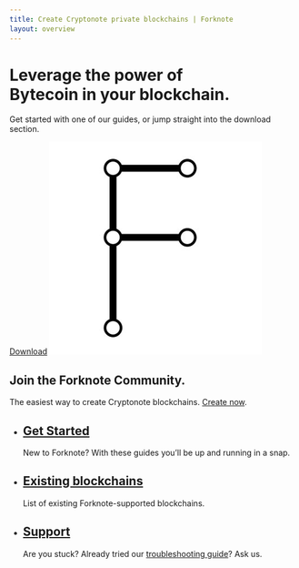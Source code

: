 ```yaml
---
title: Create Cryptonote private blockchains | Forknote
layout: overview
---
```


<div class="wrapper feature">
  <h1>
    Leverage the power of<br />
    Bytecoin in your blockchain.
  </h1>
  <p class="intro">Get started with one of our guides, or jump straight into the download section.</p>
  <a href="/download/" class="button" title="download forknote">Download</a>
  <img src="/images/forknote-large.png" class="forknote-large" alt="forknote" />
</div>

<div class="full-width dev-program-callout">
  <div class="wrapper">
    <h2>Join the Forknote Community.</h2>
    <p>The easiest way to create Cryptonote blockchains. <a href="/create/">Create now</a>.</p>
  </div>
</div>

<div class="full-width-divider">
  <ul class="wrapper highlights">
    <li class="highlight-module">
      <a href="/guides/" title="forknote beginners guide"><span class="mega-octicon octicon-book"></span></a>
      <h2><a href="/guides/" title="forknote beginners guide">Get Started</a></h2>
      <p>New to Forknote? With these guides you’ll be up and running in a snap.</p>
    </li>
    <li class="highlight-module">
      <a href="https://github.com/forknote/configs"><span class="mega-octicon octicon-database"></span></a>
      <h2><a href="https://github.com/forknote/configs">Existing blockchains</a></h2>
      <p>List of existing Forknote-supported blockchains.</p>
    </li>
    <li class="highlight-module">
      <a href="/contact/"><span class="mega-octicon octicon-mail-read"></span></a>
      <h2><a href="/contact/">Support</a></h2>
      <p>Are you stuck? Already tried our <a href="/guides/troubleshooting/" title="forknote troubleshooting">troubleshooting guide</a>? Ask us.</p>
    </li>
  </ul>
</div>
